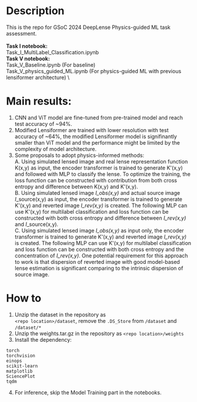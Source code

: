 # Description
This is the repo for GSoC 2024 DeepLense Physics-guided ML task assessment. \
\
**Task I notebook:** \
Task_I_MultiLabel_Classification.ipynb \
**Task V notebook:** \
Task_V_Baseline.ipynb (For baseline) \
Task_V_physics_guided_ML.ipynb (For physics-guided ML with previous lensiformer architecture) \

# Main results:
1. CNN and ViT model are fine-tuned from pre-trained model and reach test accuracy of ~94%.
2. Modified Lensiformer are trained with lower resolution with test accuracy of ~64%, the modified Lensiformer model is signifinantly smaller than ViT model and the performance might be limited by the complexity of model architecture.
3. Some proposals to adopt physics-informed methods: \
A. Using simulated lensed image and real lense representation function K(x,y) as input, the encoder transformer is trained to generate K'(x,y) and followed with MLP to classify the lense. To optimize the training, the loss function can be constructed with contribution from both cross entropy and difference between K(x,y) and K'(x,y). \
B. Using simulated lensed image *I_obs(x,y)* and actual source image *I*_source(x,y) as input, the encoder transformer is trained to generate K'(x,y) and reverted image *I_rev(x,y)* is created. The following MLP can use K'(x,y) for multilabel classification and loss function can be constructed with both cross entropy and difference  between *I_rev(x,y)* and *I*_source(x,y). \
C. Using simulated lensed image *I_obs(x,y)* as input only, the encoder transformer is trained to generate K'(x,y) and reverted image *I_rev(x,y)* is created. The following MLP can use K'(x,y) for multilabel classification and loss function can be constructed with both cross entropy and the concentration of *I_rev(x,y)*. One potential requirement for this approach to work is that dispersion of reverted image with good model-based lense estimation is significant comparing to the intrinsic dispersion of source image. 

# How to
1. Unzip the dataset in the repository as \
`<repo location>/dataset`, remove the `.DS_Store` from `/dataset` and `/dataset/*`
2. Unzip the weights.tar.gz in the repository as `<repo location>/weights`
3. Install the dependency:
```
torch
torchvision
einops
scikit-learn
matplotlib
SciencePlot
tqdm
```
4. For inference, skip the Model Training part in the notebooks.